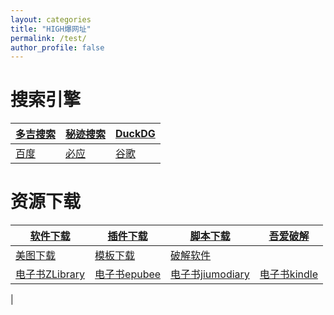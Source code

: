 ```yaml
---
layout: categories
title: "HIGH爆网址"
permalink: /test/
author_profile: false
---
```


<!DOCTYPE html>
<html>
<head>
<meta charset="utf-8">
<title>图通道</title>
</head>
<body>
	
<script>
	var x = prompt("关注微信公众号“图通道”回复“密码”","");
	if (x!=046046){
	    x="密码错误";
	    document.getElementById("demo").innerHTML=x;
		alert("密码错误！")
		window.close()
	}
</script>

</body>
</html>
  
# 搜索引擎

|[**多吉搜索**](https://www.dogedoge.com/) |[秘迹搜索](https://mijisou.com/)|[DuckDG](https://duckduckgo.com/)|
|---|--- | --- |
|[百度](https://www.baidu.com/) |[必应](https://cn.bing.com/?mkt=zh-CN)|[谷歌](https://www.google.com.hk/webhp?hl=zh-CN&sourceid=cnhp&gws_rd=ssl) |


# 资源下载

|[软件下载](http://a-1.vip/exe/) |[插件下载](https://crxdl.com/)|[脚本下载](https://greasyfork.org/zh-CN)|[吾爱破解](https://www.52pojie.cn/)|
|---|--- | --- |---|
|[美图下载](https://www.logosc.cn/so/)|[模板下载](http://ppt.sotary.com/web/wxapp/index.html)|[破解软件](http://www.dugubest.com/)||
|[电子书ZLibrary](https://1lib.net/)|[电子书epubee](http://cn.epubee.com/books/)|[电子书jiumodiary](https://www.jiumodiary.com/)|[电子书kindle](http://www.seo630.com/index.html)|
|



